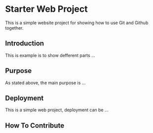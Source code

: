 # Starter Web Project

This is a simple website project for showing how to use Git and Github together.

## Introduction

This is example is to show defferent parts ...

## Purpose

As stated above, the main purpose is ...

## Deployment

This is a simple web project, deployment can be ...

## How To Contribute